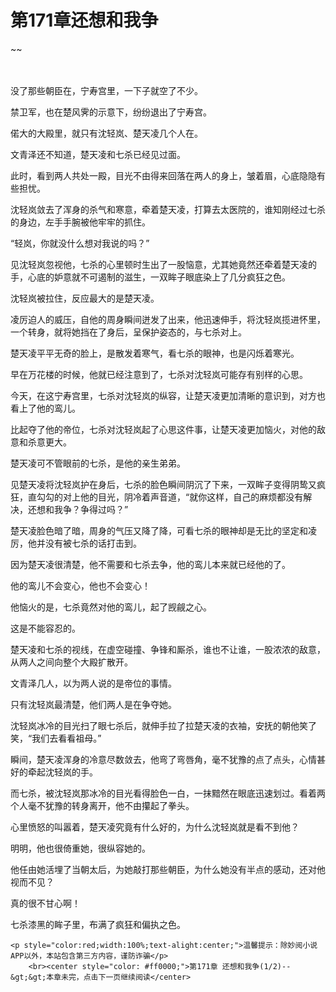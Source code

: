 # 第171章还想和我争
~~
    	    <p name="pagetop" href="javascript:void(0);" onclick="return false" style="line-height: 35px;padding: 10px;color: #333;"> </p><p>没了那些朝臣在，宁寿宫里，一下子就空了不少。</p><p>禁卫军，也在楚风霁的示意下，纷纷退出了宁寿宫。</p><p>偌大的大殿里，就只有沈轻岚、楚天凌几个人在。</p><p>文青泽还不知道，楚天凌和七杀已经见过面。</p><p>此时，看到两人共处一殿，目光不由得来回落在两人的身上，皱着眉，心底隐隐有些担忧。</p><p>沈轻岚敛去了浑身的杀气和寒意，牵着楚天凌，打算去太医院的，谁知刚经过七杀的身边，左手手腕被他牢牢的抓住。</p><p>“轻岚，你就没什么想对我说的吗？”</p><p>见沈轻岚忽视他，七杀的心里顿时生出了一股恼意，尤其她竟然还牵着楚天凌的手，心底的妒意就不可遏制的滋生，一双眸子眼底染上了几分疯狂之色。</p><p>沈轻岚被拉住，反应最大的是楚天凌。</p><p>凌厉迫人的威压，自他的周身瞬间迸发了出来，他迅速伸手，将沈轻岚揽进怀里，一个转身，就将她挡在了身后，呈保护姿态的，与七杀对上。</p><p>楚天凌平平无奇的脸上，是散发着寒气，看七杀的眼神，也是闪烁着寒光。</p><p>早在万花楼的时候，他就已经注意到了，七杀对沈轻岚可能存有别样的心思。</p><p>今天，在这宁寿宫里，七杀对沈轻岚的纵容，让楚天凌更加清晰的意识到，对方也看上了他的鸾儿。</p><p>比起夺了他的帝位，七杀对沈轻岚起了心思这件事，让楚天凌更加恼火，对他的敌意和杀意更大。</p><p>楚天凌可不管眼前的七杀，是他的亲生弟弟。</p><p>见楚天凌将沈轻岚护在身后，七杀的脸色瞬间阴沉了下来，一双眸子变得阴鸷又疯狂，直勾勾的对上他的目光，阴冷着声音道，“就你这样，自己的麻烦都没有解决，还想和我争？争得过吗？”</p><p>楚天凌脸色暗了暗，周身的气压又降了降，可看七杀的眼神却是无比的坚定和凌厉，他并没有被七杀的话打击到。</p><p>因为楚天凌很清楚，他不需要和七杀去争，他的鸾儿本来就已经他的了。</p><p>他的鸾儿不会变心，他也不会变心！</p><p>他恼火的是，七杀竟然对他的鸾儿，起了觊觎之心。</p><p>这是不能容忍的。</p><p>楚天凌和七杀的视线，在虚空碰撞、争锋和厮杀，谁也不让谁，一股浓浓的敌意，从两人之间向整个大殿扩散开。</p><p>文青泽几人，以为两人说的是帝位的事情。</p><p>只有沈轻岚最清楚，他们两人是在争夺她。</p><p>沈轻岚冰冷的目光扫了眼七杀后，就伸手拉了拉楚天凌的衣袖，安抚的朝他笑了笑，“我们去看看祖母。”</p><p>瞬间，楚天凌浑身的冷意尽数敛去，他弯了弯唇角，毫不犹豫的点了点头，心情甚好的牵起沈轻岚的手。</p><p>而七杀，被沈轻岚那冰冷的目光看得脸色一白，一抹黯然在眼底迅速划过。看着两个人毫不犹豫的转身离开，他不由攥起了拳头。</p><p>心里愤怒的叫嚣着，楚天凌究竟有什么好的，为什么沈轻岚就是看不到他？</p><p>明明，他也很倚重她，很纵容她的。</p><p>他任由她活埋了当朝太后，为她敲打那些朝臣，为什么她没有半点的感动，还对他视而不见？</p><p>真的很不甘心啊！</p><p>七杀漆黑的眸子里，布满了疯狂和偏执之色。</p>
    	
   	<p style="color:red;width:100%;text-alight:center;">温馨提示：除妙阅小说APP以外，本站包含第三方内容，谨防诈骗</p>
    	<br><center style="color: #ff0000;">第171章 还想和我争(1/2)--&gt;&gt;本章未完，点击下一页继续阅读</center>
    	